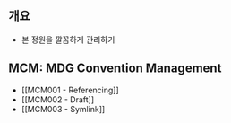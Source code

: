 ## 개요

- 본 정원을 깔꼼하게 관리하기

## MCM: MDG Convention Management

- [[MCM001 - Referencing]]
- [[MCM002 - Draft]]
- [[MCM003 - Symlink]]